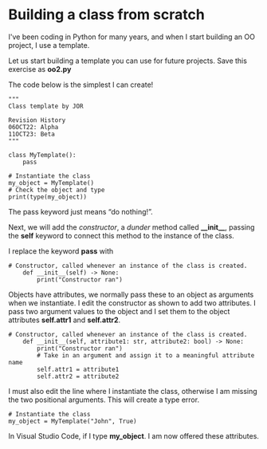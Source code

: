 # Building a class from scratch

I've been coding in Python for many years, and when I start building an OO project, I use a template.&#x20;

Let us start building a template you can use for future projects. Save this exercise as **oo2.py**

The code below is the simplest I can create!

```
"""
Class template by JOR

Revision History
06OCT22: Alpha
11OCT23: Beta
"""

class MyTemplate():
    pass

# Instantiate the class
my_object = MyTemplate()
# Check the object and type
print(type(my_object))

```

The pass keyword just means “do nothing!”.&#x20;

Next, we will add the _constructor_, a _dunder_ method called **\_\_init\_\_**, passing the **self** keyword to connect this method to the instance of the class.&#x20;

I replace the keyword **pass** with

```
# Constructor, called whenever an instance of the class is created.
    def __init__(self) -> None:
        print("Constructor ran")
```

Objects have attributes, we normally pass these to an object as arguments when we instantiate. I edit the constructor as shown to add two attributes. I pass two argument values to the object and I set them to the object attributes **self.attr1** and **self.attr2**.

```
# Constructor, called whenever an instance of the class is created.
    def __init__(self, attribute1: str, attribute2: bool) -> None:
        print("Constructor ran")
        # Take in an argument and assign it to a meaningful attribute name
        self.attr1 = attribute1
        self.attr2 = attribute2
```

I must also edit the line where I instantiate the class, otherwise I am missing the two positional arguments. This will create a type error.

```
# Instantiate the class
my_object = MyTemplate("John", True)
```

In Visual Studio Code, if I type **my\_object**. I am now offered these attributes.
